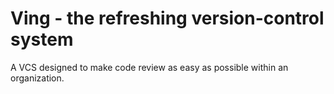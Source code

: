 # Ving - the refreshing version-control system

A VCS designed to make code review as easy as possible within an organization.
